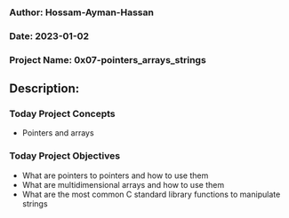 ### Author: Hossam-Ayman-Hassan
### Date: 2023-01-02
### Project Name: 0x07-pointers_arrays_strings
## Description: 

### Today Project Concepts

- Pointers and arrays
### Today Project Objectives

- What are pointers to pointers and how to use them
- What are multidimensional arrays and how to use them
- What are the most common C standard library functions to manipulate strings
